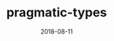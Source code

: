 ---
title: pragmatic-types
icon: github
date: 2018-08-11
description: >
  Small practical guide on Flow and TypeScript for JavaScript developers
  <br><br>
  <img src="https://img.shields.io/badge/unmaitained-4C1D95" alt="unmaitained" class="inline mr-2">
tags: [js, types, typescript, javascript]
externalUrl: https://github.com/stereobooster/pragmatic-types
---